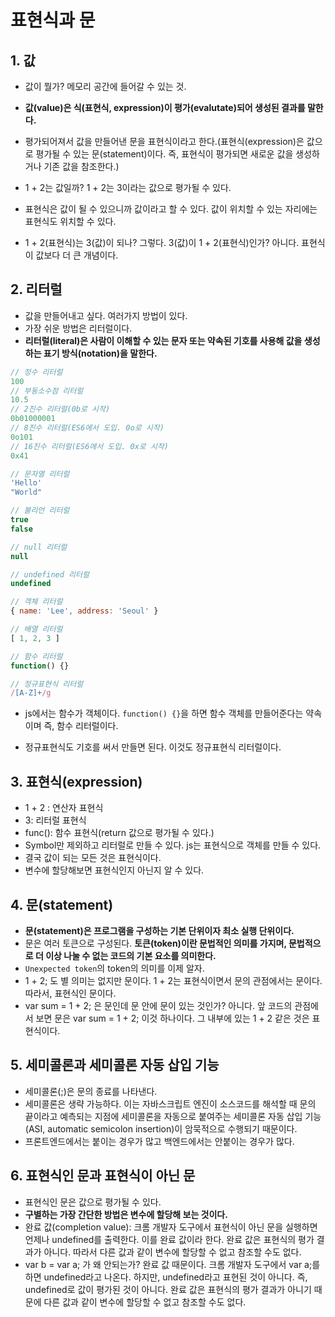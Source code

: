 # 표현식과 문
## 1. 값
- 값이 뭘가? 메모리 공간에 들어갈 수 있는 것.
- **값(value)은 식(표현식, expression)이 평가(evalutate)되어 생성된 결과를 말한다.**
- 평가되어져서 값을 만들어낸 문을 표현식이라고 한다.(표현식(expression)은 값으로 평가될 수 있는 문(statement)이다. 즉, 표현식이 평가되면 새로운 값을 생성하거나 기존 값을 참조한다.)
- 1 + 2는 값일까? 1 + 2는 3이라는 값으로 평가될 수 있다. 
- 표현식은 값이 될 수 있으니까 값이라고 할 수 있다. 값이 위치할 수 있는 자리에는 표현식도 위치할 수 있다.

- 1 + 2(표현식)는 3(값)이 되나? 그렇다. 3(값)이 1 + 2(표현식)인가? 아니다. 표현식이 값보다 더 큰 개념이다.

## 2. 리터럴
- 값을 만들어내고 싶다. 여러가지 방법이 있다. 
- 가장 쉬운 방법은 리터럴이다. 
- **리터럴(literal)은 사람이 이해할 수 있는 문자 또는 약속된 기호를 사용해 값을 생성하는 표기 방식(notation)을 말한다.**
```js
// 정수 리터럴
100
// 부동소수점 리터럴
10.5
// 2진수 리터럴(0b로 시작)
0b01000001
// 8진수 리터럴(ES6에서 도입. 0o로 시작)
0o101
// 16진수 리터럴(ES6에서 도입. 0x로 시작)
0x41

// 문자열 리터럴
'Hello'
"World"

// 불리언 리터럴
true
false

// null 리터럴
null

// undefined 리터럴
undefined

// 객체 리터럴
{ name: 'Lee', address: 'Seoul' }

// 배열 리터럴
[ 1, 2, 3 ]

// 함수 리터럴
function() {}

// 정규표현식 리터럴
/[A-Z]+/g
```
- js에서는 함수가 객체이다. `function() {}`을 하면 함수 객체를 만들어준다는 약속이며 즉, 함수 리터럴이다.

- 정규표현식도 기호를 써서 만들면 된다. 이것도 정규표현식 리터럴이다.


## 3. 표현식(expression)
- 1 + 2 : 연산자 표현식
- 3: 리터럴 표현식
- func(): 함수 표현식(return 값으로 평가될 수 있다.)
- Symbol만 제외하고 리터럴로 만들 수 있다. js는 표현식으로 객체를 만들 수 있다.
- 결국 값이 되는 모든 것은 표현식이다.
- 변수에 할당해보면 표현식인지 아닌지 알 수 있다.

## 4. 문(statement)
- **문(statement)은 프로그램을 구성하는 기본 단위이자 최소 실행 단위이다.**
- 문은 여러 토큰으로 구성된다. **토큰(token)이란 문법적인 의미를 가지며, 문법적으로 더 이상 나눌 수 없는 코드의 기본 요소를 의미한다.** 
- `Unexpected token`의 token의 의미를 이제 알자.
- 1 + 2; 도 별 의미는 없지만 문이다. 1 + 2는 표현식이면서 문의 관점에서는 문이다. 따라서, 표현식인 문이다.
- var sum = 1 + 2; 은 문인데 문 안에 문이 있는 것인가? 아니다. 앞 코드의 관점에서 보면 문은 var sum = 1 + 2; 이것 하나이다. 그 내부에 있는 1 + 2 같은 것은 표현식이다.

## 5. 세미콜론과 세미콜론 자동 삽입 기능
- 세미콜론(;)은 문의 종료를 나타낸다.
- 세미콜론은 생략 가능하다. 이는 자바스크립트 엔진이 소스코드를 해석할 때 문의 끝이라고 예측되는 지점에 세미콜론을 자동으로 붙여주는 세미콜론 자동 삽입 기능(ASI, automatic semicolon insertion)이 암묵적으로 수행되기 때문이다.
- 프론트엔드에서는 붙이는 경우가 많고 백엔드에서는 안붙이는 경우가 많다.

## 6. 표현식인 문과 표현식이 아닌 문
- 표현식인 문은 값으로 평가될 수 있다. 
- **구별하는 가장 간단한 방법은 변수에 할당해 보는 것이다.**
- 완료 값(completion value): 크롬 개발자 도구에서 표현식이 아닌 문을 실행하면 언제나 undefined를 출력한다. 이를 완료 값이라 한다. 완료 값은 표현식의 평가 결과가 아니다. 따라서 다른 값과 같이 변수에 할당할 수 없고 참조할 수도 없다.
- var b = var a; 가 왜 안되는가? 완료 값 때문이다. 크롬 개발자 도구에서 var a;를 하면 undefined라고 나온다. 하지만, undefined라고 표현된 것이 아니다. 즉, undefined로 값이 평가된 것이 아니다. 완료 값은 표현식의 평가 결과가 아니기 때문에 다른 값과 같이 변수에 할당할 수 없고 참조할 수도 없다.
